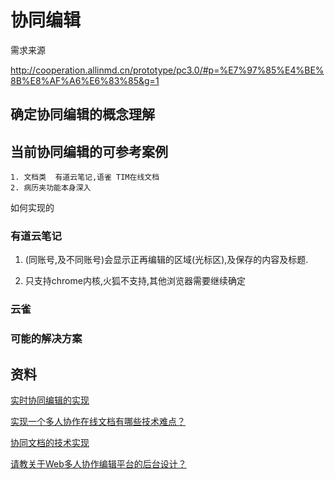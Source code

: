 # 协同编辑

需求来源

http://cooperation.allinmd.cn/prototype/pc3.0/#p=%E7%97%85%E4%BE%8B%E8%AF%A6%E6%83%85&g=1

## 确定协同编辑的概念理解

## 当前协同编辑的可参考案例

	1. 文档类  有道云笔记,语雀 TIM在线文档
	2. 病历夹功能本身深入

如何实现的

### 有道云笔记

1. (同账号,及不同账号)会显示正再编辑的区域(光标区),及保存的内容及标题.

1. 只支持chrome内核,火狐不支持,其他浏览器需要继续确定


### 云雀


### 可能的解决方案




## 资料

[实时协同编辑的实现](http://fex.baidu.com/blog/2014/04/realtime-collaboration/)

[实现一个多人协作在线文档有哪些技术难点？](https://www.zhihu.com/question/274573543)

[协同文档的技术实现](http://imweb.io/topic/5b3ec8dd4d378e703a4f4450)

[请教关于Web多人协作编辑平台的后台设计？](https://segmentfault.com/q/1010000002555486)